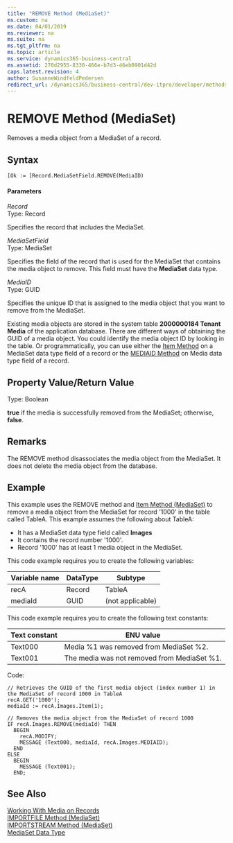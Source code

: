 ```yaml
---
title: "REMOVE Method (MediaSet)"
ms.custom: na
ms.date: 04/01/2019
ms.reviewer: na
ms.suite: na
ms.tgt_pltfrm: na
ms.topic: article
ms.service: dynamics365-business-central
ms.assetid: 270d2955-8330-466e-b7d3-46eb0901d42d
caps.latest.revision: 4
author: SusanneWindfeldPedersen
redirect_url: /dynamics365/business-central/dev-itpro/developer/methods-auto/library
---
```


 

# REMOVE Method (MediaSet)
Removes a media object from a MediaSet of a record.

## Syntax  

```  
[Ok := ]Record.MediaSetField.REMOVE(MediaID)  
```  

#### Parameters  
*Record*  
Type: Record  

Specifies the record that includes the MediaSet.  

*MediaSetField*  
Type: MediaSet  

Specifies the field of the record that is used for the MediaSet that contains the media object to remove. This field must have the **MediaSet** data type.

*MediaID*  
Type: GUID  

Specifies the unique ID that is assigned to the media object that you want to remove from the MediaSet.

Existing media objects are stored in the system table **2000000184 Tenant Media** of the application database. There are different ways of obtaining the GUID of a media object. You could identify the media object ID by looking in the table. Or programmatically, you can use either the [Item Method](devenv-Item-Method-MediaSet.md) on a MediaSet data type field of a record or the [MEDIAID Method](devenv-MEDIAID-Method-Media.md) on Media data type field of a record.

## Property Value/Return Value  
Type: Boolean  

**true** if the media is successfully removed from the MediaSet; otherwise, **false**.

## Remarks  
The REMOVE method disassociates the media object from the MediaSet. It does not delete the media object from the database.

## Example  
This example uses the REMOVE method and [Item Method \(MediaSet\)](devenv-Item-Method-MediaSet.md) to remove a media object from the MediaSet for record '1000' in the table called TableA. This example assumes the following about TableA:

-   It has a MediaSet data type field called **Images**
-   It contains the record number '1000'.
-   Record '1000' has at least 1 media object in the MediaSet.

This code example requires you to create the following variables:  

|Variable name|DataType|Subtype|  
|-------------------|--------------|-------------|  
|recA|Record|TableA|
|mediaId|GUID|(not applicable) |


This code example requires you to create the following text constants:  

|Text constant|ENU value|  
|-------------------|---------------|  
|Text000|Media %1 was removed from MediaSet %2.|
|Text001|The media was not removed from MediaSet %1.|

Code:
```  
// Retrieves the GUID of the first media object (index number 1) in the MediaSet of record 1000 in TableA
recA.GET('1000');  
mediaId := recA.Images.Item(1);

// Removes the media object from the MediaSet of record 1000
IF recA.Images.REMOVE(mediaId) THEN
  BEGIN
    recA.MODIFY;    
    MESSAGE (Text000, mediaId, recA.Images.MEDIAID);
  END
ELSE
  BEGIN
    MESSAGE (Text001);
  END;
```  

## See Also  
[Working With Media on Records](../devenv-working-with-media-on-records.md)  
[IMPORTFILE Method \(MediaSet\)](devenv-IMPORTFILE-Method-MediaSet.md)   
[IMPORTSTREAM Method \(MediaSet\)](devenv-IMPORTSTREAM-Method-MediaSet.md)   
[MediaSet Data Type](../datatypes/devenv-MediaSet-Data-Type.md)
